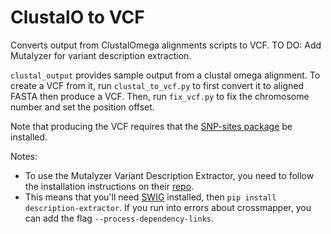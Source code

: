 # ClustalO to VCF

Converts output from ClustalOmega alignments scripts to VCF. TO DO: Add Mutalyzer for variant description extraction.

`clustal_output` provides sample output from a clustal omega alignment. To create a VCF from it, run `clustal_to_vcf.py` to first convert it to aligned FASTA then produce a VCF. Then, run `fix_vcf.py` to fix the chromosome number and set the position offset. 

Note that producing the VCF requires that the [SNP-sites package](https://github.com/sanger-pathogens/snp-sites) be installed.

Notes:  
- To use the Mutalyzer Variant Description Extractor, you need to follow the installation instructions on their [repo](https://github.com/mutalyzer/description-extractor).  
- This means that you'll need [SWIG](www.swig.org) installed, then `pip install description-extractor`. If you run into errors about crossmapper, you can add the flag `--process-dependency-links`. 

